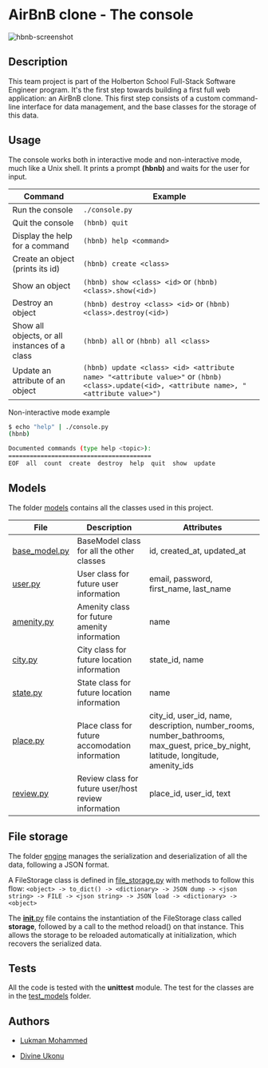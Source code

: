 # AirBnB clone - The console

![hbnb-screenshot](https://lh3.googleusercontent.com/icpkKM6W3DcHIaylEvFSlGrajKDkspudC6DcupCuIgdxQ8B10znt_olM2yMJnEKzLz-0VA=s170)
## Description

This team project is part of the Holberton School Full-Stack Software Engineer program.
It's the first step towards building a first full web application: an AirBnB clone.
This first step consists of a custom command-line interface for data management, and the base classes for the storage of this data.

## Usage

The console works both in interactive mode and non-interactive mode, much like a Unix shell.
It prints a prompt **(hbnb)** and waits for the user for input.

Command | Example
------- | -------
Run the console | ```./console.py```
Quit the console | ```(hbnb) quit```
Display the help for a command | ```(hbnb) help <command>```
Create an object (prints its id)| ```(hbnb) create <class>```
Show an object | ```(hbnb) show <class> <id>``` or ```(hbnb) <class>.show(<id>)```
Destroy an object | ```(hbnb) destroy <class> <id>``` or ```(hbnb) <class>.destroy(<id>)```
Show all objects, or all instances of a class | ```(hbnb) all``` or ```(hbnb) all <class>```
Update an attribute of an object | ```(hbnb) update <class> <id> <attribute name> "<attribute value>"``` or ```(hbnb) <class>.update(<id>, <attribute name>, "<attribute value>")```

Non-interactive mode example

```bash
$ echo "help" | ./console.py
(hbnb)

Documented commands (type help <topic>):
========================================
EOF  all  count  create  destroy  help  quit  show  update
```

## Models

The folder [models](./models/) contains all the classes used in this project.

File | Description | Attributes
---- | ----------- | ----------
[base_model.py](./models/base_model.py) | BaseModel class for all the other classes | id, created_at, updated_at
[user.py](./models/user.py) | User class for future user information | email, password, first_name, last_name
[amenity.py](./models/amenity.py) | Amenity class for future amenity information | name
[city.py](./models/city.py) | City class for future location information | state_id, name
[state.py](./models/state.py) | State class for future location information | name
[place.py](./models/place.py) | Place class for future accomodation information | city_id, user_id, name, description, number_rooms, number_bathrooms, max_guest, price_by_night, latitude, longitude, amenity_ids
[review.py](./models/review.py) | Review class for future user/host review information | place_id, user_id, text

## File storage

The folder [engine](./models/engine/) manages the serialization and deserialization of all the data, following a JSON format.

A FileStorage class is defined in [file_storage.py](./models/engine/file_storage.py) with methods to follow this flow:
```<object> -> to_dict() -> <dictionary> -> JSON dump -> <json string> -> FILE -> <json string> -> JSON load -> <dictionary> -> <object>```

The [__init__.py](./models/__init__.py) file contains the instantiation of the FileStorage class called **storage**, followed by a call to the method reload() on that instance.
This allows the storage to be reloaded automatically at initialization, which recovers the serialized data.

## Tests

All the code is tested with the **unittest** module.
The test for the classes are in the [test_models](./tests/test_models/) folder.

## Authors

- [Lukman Mohammed](https://github.com/olalekanlukman)

- [Divine Ukonu](https://github.com/Gemma-Mariae)
